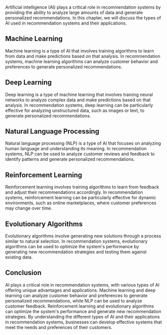 
Artificial intelligence (AI) plays a critical role in recommendation systems by providing the ability to analyze large amounts of data and generate personalized recommendations. In this chapter, we will discuss the types of AI used in recommendation systems and their applications.

Machine Learning
----------------

Machine learning is a type of AI that involves training algorithms to learn from data and make predictions based on that analysis. In recommendation systems, machine learning algorithms can analyze customer behavior and preferences to generate personalized recommendations.

Deep Learning
-------------

Deep learning is a type of machine learning that involves training neural networks to analyze complex data and make predictions based on that analysis. In recommendation systems, deep learning can be particularly effective for analyzing unstructured data, such as images or text, to generate personalized recommendations.

Natural Language Processing
---------------------------

Natural language processing (NLP) is a type of AI that focuses on analyzing human language and understanding its meaning. In recommendation systems, NLP can be used to analyze customer reviews and feedback to identify patterns and generate personalized recommendations.

Reinforcement Learning
----------------------

Reinforcement learning involves training algorithms to learn from feedback and adjust their recommendations accordingly. In recommendation systems, reinforcement learning can be particularly effective for dynamic environments, such as online marketplaces, where customer preferences may change over time.

Evolutionary Algorithms
-----------------------

Evolutionary algorithms involve generating new solutions through a process similar to natural selection. In recommendation systems, evolutionary algorithms can be used to optimize the system's performance by generating new recommendation strategies and testing them against existing data.

Conclusion
----------

AI plays a critical role in recommendation systems, with various types of AI offering unique advantages and applications. Machine learning and deep learning can analyze customer behavior and preferences to generate personalized recommendations, while NLP can be used to analyze customer feedback. Reinforcement learning and evolutionary algorithms can optimize the system's performance and generate new recommendation strategies. By understanding the different types of AI and their applications in recommendation systems, businesses can develop effective systems that meet the needs and preferences of their customers.
